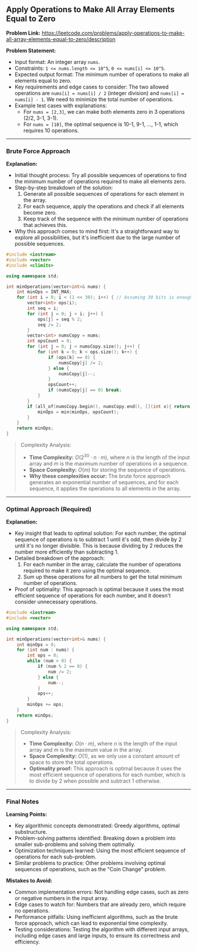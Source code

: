 ## Apply Operations to Make All Array Elements Equal to Zero
**Problem Link:** https://leetcode.com/problems/apply-operations-to-make-all-array-elements-equal-to-zero/description

**Problem Statement:**
- Input format: An integer array `nums`.
- Constraints: `1 <= nums.length <= 10^5`, `0 <= nums[i] <= 10^5`.
- Expected output format: The minimum number of operations to make all elements equal to zero.
- Key requirements and edge cases to consider: The two allowed operations are `nums[i] = nums[i] / 2` (integer division) and `nums[i] = nums[i] - 1`. We need to minimize the total number of operations.
- Example test cases with explanations: 
    - For `nums = [2,3]`, we can make both elements zero in 3 operations (2/2, 3-1, 3-1).
    - For `nums = [10]`, the optimal sequence is 10-1, 9-1, ..., 1-1, which requires 10 operations.

---

### Brute Force Approach

**Explanation:**
- Initial thought process: Try all possible sequences of operations to find the minimum number of operations required to make all elements zero.
- Step-by-step breakdown of the solution:
    1. Generate all possible sequences of operations for each element in the array.
    2. For each sequence, apply the operations and check if all elements become zero.
    3. Keep track of the sequence with the minimum number of operations that achieves this.
- Why this approach comes to mind first: It's a straightforward way to explore all possibilities, but it's inefficient due to the large number of possible sequences.

```cpp
#include <iostream>
#include <vector>
#include <climits>

using namespace std;

int minOperations(vector<int>& nums) {
    int minOps = INT_MAX;
    for (int i = 0; i < (1 << 30); i++) { // Assuming 30 bits is enough for the sequence length
        vector<int> ops(i);
        int seq = i;
        for (int j = 0; j < i; j++) {
            ops[j] = seq % 2;
            seq /= 2;
        }
        vector<int> numsCopy = nums;
        int opsCount = 0;
        for (int j = 0; j < numsCopy.size(); j++) {
            for (int k = 0; k < ops.size(); k++) {
                if (ops[k] == 0) {
                    numsCopy[j] /= 2;
                } else {
                    numsCopy[j]--;
                }
                opsCount++;
                if (numsCopy[j] == 0) break;
            }
        }
        if (all_of(numsCopy.begin(), numsCopy.end(), [](int x){ return x == 0; })) {
            minOps = min(minOps, opsCount);
        }
    }
    return minOps;
}
```

> Complexity Analysis:
> - **Time Complexity:** $O(2^{30} \cdot n \cdot m)$, where $n$ is the length of the input array and $m$ is the maximum number of operations in a sequence.
> - **Space Complexity:** $O(m)$ for storing the sequence of operations.
> - **Why these complexities occur:** The brute force approach generates an exponential number of sequences, and for each sequence, it applies the operations to all elements in the array.

---

### Optimal Approach (Required)

**Explanation:**
- Key insight that leads to optimal solution: For each number, the optimal sequence of operations is to subtract 1 until it's odd, then divide by 2 until it's no longer divisible. This is because dividing by 2 reduces the number more efficiently than subtracting 1.
- Detailed breakdown of the approach:
    1. For each number in the array, calculate the number of operations required to make it zero using the optimal sequence.
    2. Sum up these operations for all numbers to get the total minimum number of operations.
- Proof of optimality: This approach is optimal because it uses the most efficient sequence of operations for each number, and it doesn't consider unnecessary operations.

```cpp
#include <iostream>
#include <vector>

using namespace std;

int minOperations(vector<int>& nums) {
    int minOps = 0;
    for (int num : nums) {
        int ops = 0;
        while (num > 0) {
            if (num % 2 == 0) {
                num /= 2;
            } else {
                num--;
            }
            ops++;
        }
        minOps += ops;
    }
    return minOps;
}
```

> Complexity Analysis:
> - **Time Complexity:** $O(n \cdot m)$, where $n$ is the length of the input array and $m$ is the maximum value in the array.
> - **Space Complexity:** $O(1)$, as we only use a constant amount of space to store the total operations.
> - **Optimality proof:** This approach is optimal because it uses the most efficient sequence of operations for each number, which is to divide by 2 when possible and subtract 1 otherwise.

---

### Final Notes

**Learning Points:**
- Key algorithmic concepts demonstrated: Greedy algorithms, optimal substructure.
- Problem-solving patterns identified: Breaking down a problem into smaller sub-problems and solving them optimally.
- Optimization techniques learned: Using the most efficient sequence of operations for each sub-problem.
- Similar problems to practice: Other problems involving optimal sequences of operations, such as the "Coin Change" problem.

**Mistakes to Avoid:**
- Common implementation errors: Not handling edge cases, such as zero or negative numbers in the input array.
- Edge cases to watch for: Numbers that are already zero, which require no operations.
- Performance pitfalls: Using inefficient algorithms, such as the brute force approach, which can lead to exponential time complexity.
- Testing considerations: Testing the algorithm with different input arrays, including edge cases and large inputs, to ensure its correctness and efficiency.